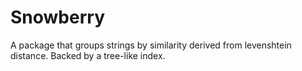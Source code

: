 # Snowberry

A package that groups strings by similarity derived from levenshtein distance. Backed by a tree-like index.